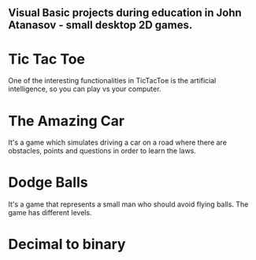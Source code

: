 ## Visual Basic projects during education in John Atanasov - small desktop 2D games.

# Tic Tac Toe
One of the interesting functionalities in TicTacToe is the artificial intelligence, so you can play vs your computer. 

# The Amazing Car
It's a game which simulates driving a car on a road where there are obstacles, points and questions in order to learn the laws. 

# Dodge Balls
It's a game that represents a small man who should avoid flying balls. The game has different levels.

# Decimal to binary
